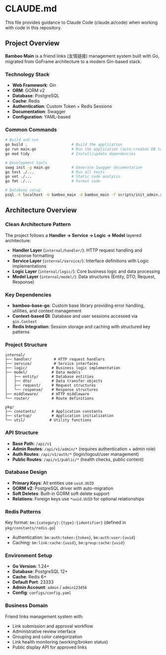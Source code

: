# CLAUDE.md

This file provides guidance to Claude Code (claude.ai/code) when working with code in this repository.

## Project Overview

**Bamboo Main** is a friend links (友情链接) management system built with Go, migrated from GoFrame architecture to a modern Gin-based stack.

### Technology Stack
- **Web Framework**: Gin
- **ORM**: GORM v2 
- **Database**: PostgreSQL
- **Cache**: Redis
- **Authentication**: Custom Token + Redis Sessions
- **Documentation**: Swagger
- **Configuration**: YAML-based

### Common Commands

```bash
# Build and run
go build .                    # Build the application
go run main.go                # Run the application (auto-creates DB tables)
go mod tidy                   # Install/update dependencies

# Development tools  
swag init -g main.go          # Generate Swagger documentation
go test ./...                 # Run all tests
go vet ./...                  # Static code analysis
go fmt ./...                  # Format code

# Database setup
psql -h localhost -U bamboo_main -d bamboo_main -f scripts/init_admin.sql
```

## Architecture Overview

### Clean Architecture Pattern
The project follows a **Handler → Service → Logic → Model** layered architecture:

- **Handler Layer** (`internal/handler/`): HTTP request handling and response formatting
- **Service Layer** (`internal/service/`): Interface definitions with Logic implementations  
- **Logic Layer** (`internal/logic/`): Core business logic and data processing
- **Model Layer** (`internal/model/`): Data structures (Entity, DTO, Request, Response)

### Key Dependencies

- **bamboo-base-go**: Custom base library providing error handling, utilities, and context management
- **Context-based DI**: Database and user sessions accessed via `gin.Context`
- **Redis Integration**: Session storage and caching with structured key patterns

### Project Structure

```
internal/
├── handler/          # HTTP request handlers
├── service/          # Service interfaces
├── logic/           # Business logic implementation
├── model/           # Data models
│   ├── entity/      # Database entities
│   ├── dto/         # Data transfer objects
│   ├── request/     # Request structures
│   └── response/    # Response structures
├── middleware/      # HTTP middleware
└── router/          # Route definitions

pkg/
├── constants/       # Application constants
├── startup/         # Application initialization
└── util/           # Utility functions
```

### API Structure
- **Base Path**: `/api/v1`
- **Admin Routes**: `/api/v1/admin/*` (requires authentication + admin role)  
- **Auth Routes**: `/api/v1/auth/*` (login/logout/user management)
- **Public Routes**: `/api/v1/public/*` (health checks, public content)

### Database Design
- **Primary Keys**: All entities use `uuid.UUID`
- **GORM v2**: PostgreSQL driver with auto-migration
- **Soft Deletes**: Built-in GORM soft delete support
- **Relations**: Foreign keys use `*uuid.UUID` for optional relationships

### Redis Patterns
Key format: `bm:{category}:{type}:{identifier}` (defined in `pkg/constants/redis.go`)
- Authentication: `bm:auth:token:{token}`, `bm:auth:user:{uuid}`
- Caching: `bm:link:cache:{uuid}`, `bm:group:cache:{uuid}`

### Environment Setup
- **Go Version**: 1.24+
- **Database**: PostgreSQL 12+
- **Cache**: Redis 6+
- **Default Port**: 23333
- **Admin Account**: `admin` / `admin123456`
- **Config**: `configs/config.yaml`

### Business Domain
Friend links management system with:
- Link submission and approval workflow
- Administrative review interface  
- Grouping and color categorization
- Link health monitoring (working/broken status)
- Public display API for approved links